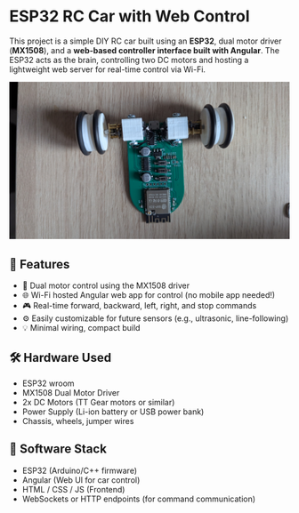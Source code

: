 # ESP32 RC Car with Web Control

This project is a simple DIY RC car built using an **ESP32**, dual motor driver (**MX1508**), and a **web-based controller interface built with Angular**. The ESP32 acts as the brain, controlling two DC motors and hosting a lightweight web server for real-time control via Wi-Fi.

![ESP32 RC Car](./real.jpg)

## 🚗 Features

- 🔌 Dual motor control using the MX1508 driver
- 🌐 Wi-Fi hosted Angular web app for control (no mobile app needed!)
- 🎮 Real-time forward, backward, left, right, and stop commands
- ⚙️ Easily customizable for future sensors (e.g., ultrasonic, line-following)
- 💡 Minimal wiring, compact build

## 🛠 Hardware Used

- ESP32 wroom
- MX1508 Dual Motor Driver
- 2x DC Motors (TT Gear motors or similar)
- Power Supply (Li-ion battery or USB power bank)
- Chassis, wheels, jumper wires

## 🧰 Software Stack

- ESP32 (Arduino/C++ firmware)
- Angular (Web UI for car control)
- HTML / CSS / JS (Frontend)
- WebSockets or HTTP endpoints (for command communication)

